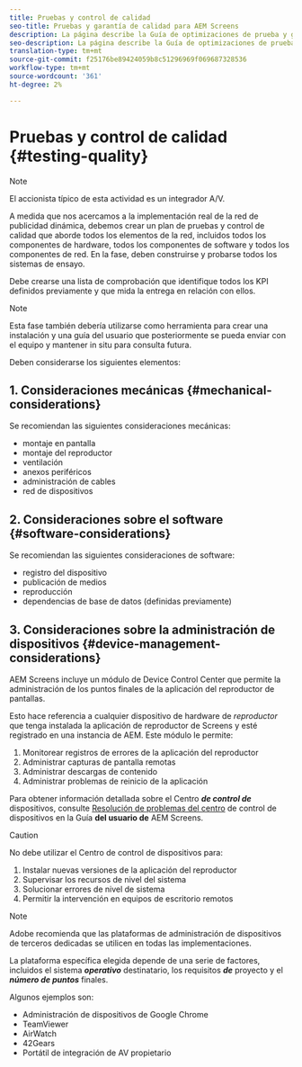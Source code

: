 ```yaml
---
title: Pruebas y control de calidad
seo-title: Pruebas y garantía de calidad para AEM Screens
description: La página describe la Guía de optimizaciones de prueba y garantía de calidad para AEM Screens
seo-description: La página describe la Guía de optimizaciones de prueba y garantía de calidad para AEM Screens
translation-type: tm+mt
source-git-commit: f25176be89424059b8c51296969f069687328536
workflow-type: tm+mt
source-wordcount: '361'
ht-degree: 2%

---
```



# Pruebas y control de calidad {#testing-quality}

>[!NOTE]
>
>El accionista típico de esta actividad es un integrador A/V.

A medida que nos acercamos a la implementación real de la red de publicidad dinámica, debemos crear un plan de pruebas y control de calidad que aborde todos los elementos de la red, incluidos todos los componentes de hardware, todos los componentes de software y todos los componentes de red.
En la fase, deben construirse y probarse todos los sistemas de ensayo.

Debe crearse una lista de comprobación que identifique todos los KPI definidos previamente y que mida la entrega en relación con ellos.

>[!NOTE]
>
>Esta fase también debería utilizarse como herramienta para crear una instalación y una guía del usuario que posteriormente se pueda enviar con el equipo y mantener in situ para consulta futura.

Deben considerarse los siguientes elementos:

## 1. Consideraciones mecánicas {#mechanical-considerations}

Se recomiendan las siguientes consideraciones mecánicas:

* montaje en pantalla
* montaje del reproductor
* ventilación
* anexos periféricos
* administración de cables
* red de dispositivos

## 2. Consideraciones sobre el software {#software-considerations}

Se recomiendan las siguientes consideraciones de software:

* registro del dispositivo
* publicación de medios
* reproducción
* dependencias de base de datos (definidas previamente)


## 3. Consideraciones sobre la administración de dispositivos {#device-management-considerations}


AEM Screens incluye un módulo de Device Control Center que permite la administración de los puntos finales de la aplicación del reproductor de pantallas.

Esto hace referencia a cualquier dispositivo de hardware de *reproductor* que tenga instalada la aplicación de reproductor de Screens y esté registrado en una instancia de AEM.
Este módulo le permite:

1. Monitorear registros de errores de la aplicación del reproductor
1. Administrar capturas de pantalla remotas
1. Administrar descargas de contenido
1. Administrar problemas de reinicio de la aplicación

Para obtener información detallada sobre el Centro ***de control de*** dispositivos, consulte [Resolución de problemas del centro](https://helpx.adobe.com/experience-manager/6-5/screens/using/monitoring-screens.html) de control de dispositivos en la Guía **del usuario de** AEM Screens.

>[!CAUTION]
>
> No debe utilizar el Centro de control de dispositivos para:
>
> 1. Instalar nuevas versiones de la aplicación del reproductor
> 1. Supervisar los recursos de nivel del sistema
> 1. Solucionar errores de nivel de sistema
> 1. Permitir la intervención en equipos de escritorio remotos



>[!NOTE]
>
> Adobe recomienda que las plataformas de administración de dispositivos de terceros dedicadas se utilicen en todas las implementaciones.

La plataforma específica elegida depende de una serie de factores, incluidos el sistema ***operativo*** destinatario, los requisitos ***de*** proyecto y el ***número de puntos*** finales.

Algunos ejemplos son:

* Administración de dispositivos de Google Chrome
* TeamViewer
* AirWatch
* 42Gears
* Portátil de integración de AV propietario

